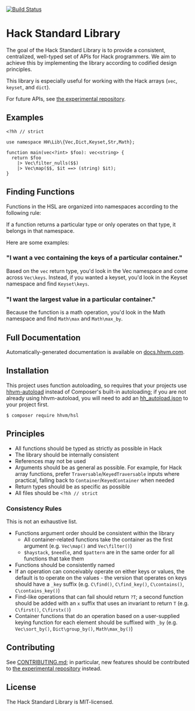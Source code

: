 [![Build Status](https://travis-ci.org/hhvm/hsl.svg?branch=master)](https://travis-ci.org/hhvm/hsl)

# Hack Standard Library

The goal of the Hack Standard Library is to provide a consistent, centralized,
well-typed set of APIs for Hack programmers. We aim to achieve this by
implementing the library according to codified design principles.

This library is especially useful for working with the Hack arrays (`vec`,
`keyset`, and `dict`).

For future APIs, see
[the experimental repository](https://github.com/hhvm/hsl-experimental).

## Examples

```Hack
<?hh // strict

use namespace HH\Lib\{Vec,Dict,Keyset,Str,Math};

function main(vec<?int> $foo): vec<string> {
  return $foo
    |> Vec\filter_nulls($$)
    |> Vec\map($$, $it ==> (string) $it);
}
```

## Finding Functions

Functions in the HSL are organized into namespaces according to the following
rule:

If a function returns a particular type or only operates on that type, it
belongs in that namespace.

Here are some examples:

### "I want a vec containing the keys of a particular container."

Based on the `vec` return type, you'd look in the Vec namespace and come across
`Vec\keys`. Instead, if you wanted a keyset, you'd look in the Keyset namespace
and find `Keyset\keys`.

### "I want the largest value in a particular container."

Because the function is a math operation, you'd look in
the Math namespace and find `Math\max` and `Math\max_by`.

## Full Documentation

Automatically-generated documentation is available on
[docs.hhvm.com](https://docs.hhvm.com/hsl/reference/).

## Installation

This project uses function autoloading, so requires that your projects use
[hhvm-autoload](https://github.com/hhvm/hhvm-autoload) instead of Composer's
built-in autoloading; if you are not already using hhvm-autoload, you will need
to add an
[hh_autoload.json](https://github.com/hhvm/hhvm-autoload#configuration-hh_autoloadjson)
to your project first.

```
$ composer require hhvm/hsl
```

## Principles

 - All functions should be typed as strictly as possible in Hack
 - The library should be internally consistent
 - References may not be used
 - Arguments should be as general as possible. For example, for Hack array
   functions, prefer `Traversable`/`KeyedTraversable` inputs where practical,
   falling back to `Container`/`KeyedContainer` when needed
 - Return types should be as specific as possible
 - All files should be `<?hh // strict`

### Consistency Rules

This is not an exhaustive list.

 - Functions argument order should be consistent within the library
   - All container-related functions take the container as the first argument
     (e.g. `Vec\map()` and `Vec\filter()`)
   - `$haystack`, `$needle`, and `$pattern` are in the same order for all
     functions that take them
 - Functions should be consistently named
 - If an operation can conceivably operate on either keys or values, the default
   is to operate on the values - the version that operates on keys should have
   a `_key` suffix (e.g. `C\find()`, `C\find_key()`,
   `C\contains()`, `C\contains_key()`)
 - Find-like operations that can fail should return `?T`; a second function
   should be added with an `x` suffix that uses an invariant to return `T`
   (e.g. `C\first()`, `C\firstx()`)
 - Container functions that do an operation based on a user-supplied keying
   function for each element should be suffixed with `_by` (e.g.
   `Vec\sort_by()`, `Dict\group_by()`, `Math\max_by()`)

## Contributing

See [CONTRIBUTING.md](CONTRIBUTING.md); in particular, new features should be
contributed to
[the experimental repository](https://github.com/hhvm/hsl-experimental/)
instead.

## License

The Hack Standard Library is MIT-licensed.
